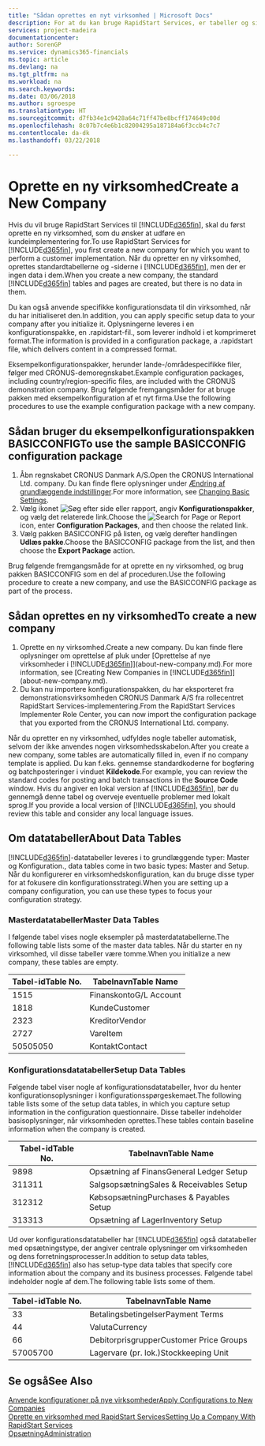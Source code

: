 ```yaml
---
title: "Sådan oprettes en nyt virksomhed | Microsoft Docs"
description: For at du kan bruge RapidStart Services, er tabeller og sider oprettet, men der er ingen data i dem.
services: project-madeira
documentationcenter: 
author: SorenGP
ms.service: dynamics365-financials
ms.topic: article
ms.devlang: na
ms.tgt_pltfrm: na
ms.workload: na
ms.search.keywords: 
ms.date: 03/06/2018
ms.author: sgroespe
ms.translationtype: HT
ms.sourcegitcommit: d7fb34e1c9428a64c71ff47be8bcff174649c00d
ms.openlocfilehash: 8c07b7c4e6b1c82004295a187184a6f3ccb4c7c7
ms.contentlocale: da-dk
ms.lasthandoff: 03/22/2018

---
```

# <a name="create-a-new-company"></a><span data-ttu-id="c959f-103">Oprette en ny virksomhed</span><span class="sxs-lookup"><span data-stu-id="c959f-103">Create a New Company</span></span>
<span data-ttu-id="c959f-104">Hvis du vil bruge RapidStart Services til [!INCLUDE[d365fin](includes/d365fin_md.md)], skal du først oprette en ny virksomhed, som du ønsker at udføre en kundeimplementering for.</span><span class="sxs-lookup"><span data-stu-id="c959f-104">To use RapidStart Services for [!INCLUDE[d365fin](includes/d365fin_md.md)], you first create a new company for which you want to perform a customer implementation.</span></span> <span data-ttu-id="c959f-105">Når du opretter en ny virksomhed, oprettes standardtabellerne og -siderne i [!INCLUDE[d365fin](includes/d365fin_md.md)], men der er ingen data i dem.</span><span class="sxs-lookup"><span data-stu-id="c959f-105">When you create a new company, the standard [!INCLUDE[d365fin](includes/d365fin_md.md)] tables and pages are created, but there is no data in them.</span></span>

<span data-ttu-id="c959f-106">Du kan også anvende specifikke konfigurationsdata til din virksomhed, når du har initialiseret den.</span><span class="sxs-lookup"><span data-stu-id="c959f-106">In addition, you can apply specific setup data to your company after you initialize it.</span></span> <span data-ttu-id="c959f-107">Oplysningerne leveres i en konfigurationspakke, en .rapidstart-fil., som leverer indhold i et komprimeret format.</span><span class="sxs-lookup"><span data-stu-id="c959f-107">The information is provided in a configuration package, a .rapidstart file, which delivers content in a compressed format.</span></span>  

<span data-ttu-id="c959f-108">Eksempelkonfigurationspakker, herunder lande-/områdespecifikke filer, følger med CRONUS-demoregnskabet.</span><span class="sxs-lookup"><span data-stu-id="c959f-108">Example configuration packages, including country/region-specific files, are included with the CRONUS demonstration company.</span></span> <span data-ttu-id="c959f-109">Brug følgende fremgangsmåder for at bruge pakken med eksempelkonfiguration af et nyt firma.</span><span class="sxs-lookup"><span data-stu-id="c959f-109">Use the following procedures to use the example configuration package with a new company.</span></span>  

## <a name="to-use-the-sample-basicconfig-configuration-package"></a><span data-ttu-id="c959f-110">Sådan bruger du eksempelkonfigurationspakken BASICCONFIG</span><span class="sxs-lookup"><span data-stu-id="c959f-110">To use the sample BASICCONFIG configuration package</span></span>  
1. <span data-ttu-id="c959f-111">Åbn regnskabet CRONUS Danmark A/S.</span><span class="sxs-lookup"><span data-stu-id="c959f-111">Open the CRONUS International Ltd. company.</span></span> <span data-ttu-id="c959f-112">Du kan finde flere oplysninger under [Ændring af grundlæggende indstillinger](ui-change-basic-settings.md).</span><span class="sxs-lookup"><span data-stu-id="c959f-112">For more information, see [Changing Basic Settings](ui-change-basic-settings.md).</span></span>
2. <span data-ttu-id="c959f-113">Vælg ikonet ![Søg efter side eller rapport](media/ui-search/search_small.png "Ikonet Søg efter side eller rapport"), angiv **Konfigurationspakker**, og vælg det relaterede link.</span><span class="sxs-lookup"><span data-stu-id="c959f-113">Choose the ![Search for Page or Report](media/ui-search/search_small.png "Search for Page or Report icon") icon, enter **Configuration Packages**, and then choose the related link.</span></span>  
3. <span data-ttu-id="c959f-114">Vælg pakken BASICCONFIG på listen, og vælg derefter handlingen **Udlæs pakke**.</span><span class="sxs-lookup"><span data-stu-id="c959f-114">Choose the BASICCONFIG package from the list, and then choose the **Export Package** action.</span></span>  

<span data-ttu-id="c959f-115">Brug følgende fremgangsmåde for at oprette en ny virksomhed, og brug pakken BASICCONFIG som en del af proceduren.</span><span class="sxs-lookup"><span data-stu-id="c959f-115">Use the following procedure to create a new company, and use the BASICCONFIG package as part of the process.</span></span>  

## <a name="to-create-a-new-company"></a><span data-ttu-id="c959f-116">Sådan oprettes en ny virksomhed</span><span class="sxs-lookup"><span data-stu-id="c959f-116">To create a new company</span></span>  
1. <span data-ttu-id="c959f-117">Oprette en ny virksomhed.</span><span class="sxs-lookup"><span data-stu-id="c959f-117">Create a new company.</span></span> <span data-ttu-id="c959f-118">Du kan finde flere oplysninger om oprettelse af pluk under [Oprettelse af nye virksomheder i [!INCLUDE[d365fin](includes/d365fin_md.md)]](about-new-company.md).</span><span class="sxs-lookup"><span data-stu-id="c959f-118">For more information, see [Creating New Companies in [!INCLUDE[d365fin](includes/d365fin_md.md)]](about-new-company.md).</span></span>
2. <span data-ttu-id="c959f-119">Du kan nu importere konfigurationspakken, du har eksporteret fra demonstrationsvirksomheden CRONUS Danmark A/S fra rollecentret RapidStart Services-implementering.</span><span class="sxs-lookup"><span data-stu-id="c959f-119">From the RapidStart Services Implementer Role Center, you can now import the configuration package that you exported from the CRONUS International Ltd. company.</span></span>

<span data-ttu-id="c959f-120">Når du opretter en ny virksomhed, udfyldes nogle tabeller automatisk, selvom der ikke anvendes nogen virksomhedsskabelon.</span><span class="sxs-lookup"><span data-stu-id="c959f-120">After you create a new company, some tables are automatically filled in, even if no company template is applied.</span></span> <span data-ttu-id="c959f-121">Du kan f.eks. gennemse standardkoderne for bogføring og batchposteringer i vinduet **Kildekode**.</span><span class="sxs-lookup"><span data-stu-id="c959f-121">For example, you can review the standard codes for posting and batch transactions in the **Source Code** window.</span></span> <span data-ttu-id="c959f-122">Hvis du angiver en lokal version af [!INCLUDE[d365fin](includes/d365fin_md.md)], bør du gennemgå denne tabel og overveje eventuelle problemer med lokalt sprog.</span><span class="sxs-lookup"><span data-stu-id="c959f-122">If you provide a local version of [!INCLUDE[d365fin](includes/d365fin_md.md)], you should review this table and consider any local language issues.</span></span>

## <a name="about-data-tables"></a><span data-ttu-id="c959f-123">Om datatabeller</span><span class="sxs-lookup"><span data-stu-id="c959f-123">About Data Tables</span></span>
[!INCLUDE[d365fin](includes/d365fin_md.md)]<span data-ttu-id="c959f-124">-datatabeller leveres i to grundlæggende typer: Master og Konfiguration.</span><span class="sxs-lookup"><span data-stu-id="c959f-124">, data tables come in two basic types: Master and Setup.</span></span> <span data-ttu-id="c959f-125">Når du konfigurerer en virksomhedskonfiguration, kan du bruge disse typer for at fokusere din konfigurationsstrategi.</span><span class="sxs-lookup"><span data-stu-id="c959f-125">When you are setting up a company configuration, you can use these types to focus your configuration strategy.</span></span>  

### <a name="master-data-tables"></a><span data-ttu-id="c959f-126">Masterdatatabeller</span><span class="sxs-lookup"><span data-stu-id="c959f-126">Master Data Tables</span></span>  
<span data-ttu-id="c959f-127">I følgende tabel vises nogle eksempler på masterdatatabellerne.</span><span class="sxs-lookup"><span data-stu-id="c959f-127">The following table lists some of the master data tables.</span></span> <span data-ttu-id="c959f-128">Når du starter en ny virksomhed, vil disse tabeller være tomme.</span><span class="sxs-lookup"><span data-stu-id="c959f-128">When you initialize a new company, these tables are empty.</span></span>  

|<span data-ttu-id="c959f-129">Tabel-id</span><span class="sxs-lookup"><span data-stu-id="c959f-129">Table No.</span></span>|<span data-ttu-id="c959f-130">Tabelnavn</span><span class="sxs-lookup"><span data-stu-id="c959f-130">Table Name</span></span>|  
|-------------------|--------------------|  
|<span data-ttu-id="c959f-131">15</span><span class="sxs-lookup"><span data-stu-id="c959f-131">15</span></span>|<span data-ttu-id="c959f-132">Finanskonto</span><span class="sxs-lookup"><span data-stu-id="c959f-132">G/L Account</span></span>|  
|<span data-ttu-id="c959f-133">18</span><span class="sxs-lookup"><span data-stu-id="c959f-133">18</span></span>|<span data-ttu-id="c959f-134">Kunde</span><span class="sxs-lookup"><span data-stu-id="c959f-134">Customer</span></span>|  
|<span data-ttu-id="c959f-135">23</span><span class="sxs-lookup"><span data-stu-id="c959f-135">23</span></span>|<span data-ttu-id="c959f-136">Kreditor</span><span class="sxs-lookup"><span data-stu-id="c959f-136">Vendor</span></span>|  
|<span data-ttu-id="c959f-137">27</span><span class="sxs-lookup"><span data-stu-id="c959f-137">27</span></span>|<span data-ttu-id="c959f-138">Vare</span><span class="sxs-lookup"><span data-stu-id="c959f-138">Item</span></span>|  
|<span data-ttu-id="c959f-139">5050</span><span class="sxs-lookup"><span data-stu-id="c959f-139">5050</span></span>|<span data-ttu-id="c959f-140">Kontakt</span><span class="sxs-lookup"><span data-stu-id="c959f-140">Contact</span></span>|  

### <a name="setup-data-tables"></a><span data-ttu-id="c959f-141">Konfigurationsdatatabeller</span><span class="sxs-lookup"><span data-stu-id="c959f-141">Setup Data Tables</span></span>  
<span data-ttu-id="c959f-142">Følgende tabel viser nogle af konfigurationsdatatabeller, hvor du henter konfigurationsoplysninger i konfigurationsspørgeskemaet.</span><span class="sxs-lookup"><span data-stu-id="c959f-142">The following table lists some of the setup data tables, in which you capture setup information in the configuration questionnaire.</span></span> <span data-ttu-id="c959f-143">Disse tabeller indeholder basisoplysninger, når virksomheden oprettes.</span><span class="sxs-lookup"><span data-stu-id="c959f-143">These tables contain baseline information when the company is created.</span></span>  

|<span data-ttu-id="c959f-144">Tabel-id</span><span class="sxs-lookup"><span data-stu-id="c959f-144">Table No.</span></span>|<span data-ttu-id="c959f-145">Tabelnavn</span><span class="sxs-lookup"><span data-stu-id="c959f-145">Table Name</span></span>|  
|-------------------|--------------------|  
|<span data-ttu-id="c959f-146">98</span><span class="sxs-lookup"><span data-stu-id="c959f-146">98</span></span>|<span data-ttu-id="c959f-147">Opsætning af Finans</span><span class="sxs-lookup"><span data-stu-id="c959f-147">General Ledger Setup</span></span>|  
|<span data-ttu-id="c959f-148">311</span><span class="sxs-lookup"><span data-stu-id="c959f-148">311</span></span>|<span data-ttu-id="c959f-149">Salgsopsætning</span><span class="sxs-lookup"><span data-stu-id="c959f-149">Sales & Receivables Setup</span></span>|  
|<span data-ttu-id="c959f-150">312</span><span class="sxs-lookup"><span data-stu-id="c959f-150">312</span></span>|<span data-ttu-id="c959f-151">Købsopsætning</span><span class="sxs-lookup"><span data-stu-id="c959f-151">Purchases & Payables Setup</span></span>|  
|<span data-ttu-id="c959f-152">313</span><span class="sxs-lookup"><span data-stu-id="c959f-152">313</span></span>|<span data-ttu-id="c959f-153">Opsætning af Lager</span><span class="sxs-lookup"><span data-stu-id="c959f-153">Inventory Setup</span></span>|  

<span data-ttu-id="c959f-154">Ud over konfigurationsdatatabeller har [!INCLUDE[d365fin](includes/d365fin_md.md)] også datatabeller med opsætningstype, der angiver centrale oplysninger om virksomheden og dens forretningsprocesser.</span><span class="sxs-lookup"><span data-stu-id="c959f-154">In addition to setup data tables, [!INCLUDE[d365fin](includes/d365fin_md.md)] also has setup-type data tables that specify core information about the company and its business processes.</span></span> <span data-ttu-id="c959f-155">Følgende tabel indeholder nogle af dem.</span><span class="sxs-lookup"><span data-stu-id="c959f-155">The following table lists some of them.</span></span>  

|<span data-ttu-id="c959f-156">Tabel-id</span><span class="sxs-lookup"><span data-stu-id="c959f-156">Table No.</span></span>|<span data-ttu-id="c959f-157">Tabelnavn</span><span class="sxs-lookup"><span data-stu-id="c959f-157">Table Name</span></span>|  
|-------------------|--------------------|  
|<span data-ttu-id="c959f-158">3</span><span class="sxs-lookup"><span data-stu-id="c959f-158">3</span></span>|<span data-ttu-id="c959f-159">Betalingsbetingelser</span><span class="sxs-lookup"><span data-stu-id="c959f-159">Payment Terms</span></span>|  
|<span data-ttu-id="c959f-160">4</span><span class="sxs-lookup"><span data-stu-id="c959f-160">4</span></span>|<span data-ttu-id="c959f-161">Valuta</span><span class="sxs-lookup"><span data-stu-id="c959f-161">Currency</span></span>|  
|<span data-ttu-id="c959f-162">6</span><span class="sxs-lookup"><span data-stu-id="c959f-162">6</span></span>|<span data-ttu-id="c959f-163">Debitorprisgrupper</span><span class="sxs-lookup"><span data-stu-id="c959f-163">Customer Price Groups</span></span>|  
|<span data-ttu-id="c959f-164">5700</span><span class="sxs-lookup"><span data-stu-id="c959f-164">5700</span></span>|<span data-ttu-id="c959f-165">Lagervare (pr. lok.)</span><span class="sxs-lookup"><span data-stu-id="c959f-165">Stockkeeping Unit</span></span>|

  

## <a name="see-also"></a><span data-ttu-id="c959f-166">Se også</span><span class="sxs-lookup"><span data-stu-id="c959f-166">See Also</span></span>  
[<span data-ttu-id="c959f-167">Anvende konfigurationer på nye virksomheder</span><span class="sxs-lookup"><span data-stu-id="c959f-167">Apply Configurations to New Companies</span></span>](admin-apply-configuration-to-new-companies.md)  
[<span data-ttu-id="c959f-168">Oprette en virksomhed med RapidStart Services</span><span class="sxs-lookup"><span data-stu-id="c959f-168">Setting Up a Company With RapidStart Services</span></span>](admin-set-up-a-company-with-rapidstart.md)  
[<span data-ttu-id="c959f-169">Opsætning</span><span class="sxs-lookup"><span data-stu-id="c959f-169">Administration</span></span>](admin-setup-and-administration.md)

